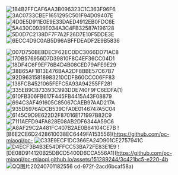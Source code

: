 ![1B4B2FFCAF6AA3B096323C1C363F96F6](https://github.com/pc-miaoqi/pc-miaoqi.github.io/assets/151289244/86d96ce6-aa7b-4b86-a027-f461b8251ec6)
![3AC0733CBEF1651295C501F94D09407E](https://github.com/pc-miaoqi/pc-miaoqi.github.io/assets/151289244/bed3875b-c2ea-4ff9-bfa0-3f980998796e)
![4D0E5D911E0E9E33DAED4912EB0FDC6E](https://github.com/pc-miaoqi/pc-miaoqi.github.io/assets/151289244/2c98380c-e359-4779-906f-f7d5785aecf2)
![5A430C0939E034A3C4FB32587A196128](https://github.com/pc-miaoqi/pc-miaoqi.github.io/assets/151289244/8609f8f8-fef7-47e8-98f2-d8602b1fc4c1)
![5D0D7C2138DF7F7A2F26D7E10F5DDE3E](https://github.com/pc-miaoqi/pc-miaoqi.github.io/assets/151289244/3d3752c7-a8ea-4ca6-b92d-061fcd89d818)
![6ECC4D9C0AB5D96ABFFDEADF2E9B5836](https://github.com/pc-miaoqi/pc-miaoqi.github.io/assets/151289244/fe1989d4-ccd7-40b9-87bc-d634c8219b24)

![007D750BEBDECF62ECDDC3066DD71AC8](https://github.com/pc-miaoqi/pc-miaoqi.github.io/assets/151289244/fd3ea0a2-67eb-47af-8d9d-d2bbd92860c8)
![17DB576956D7D39810F8C4EF36CC04D1](https://github.com/pc-miaoqi/pc-miaoqi.github.io/assets/151289244/4282bb25-d9f1-4c41-87e3-9a11ec68a467)
![18DF4C6F9EF76B4D4B08CED79AFE9E29](https://github.com/pc-miaoqi/pc-miaoqi.github.io/assets/151289244/1b02daea-11c3-44b6-9024-857bb60d3919)
![38B65AF1813E476BAA2DF8BBE57C67B7](https://github.com/pc-miaoqi/pc-miaoqi.github.io/assets/151289244/8b2ceba5-45ad-4939-8b7a-ccefe5c9bcb7)
![92D96315818983210CDFB60CCC06FF83](https://github.com/pc-miaoqi/pc-miaoqi.github.io/assets/151289244/7f6582fa-ffdc-4b8f-9d66-675a8291bb06)
![138FCB4521065FEFC5A93A94255FF281](https://github.com/pc-miaoqi/pc-miaoqi.github.io/assets/151289244/a7ce8d66-28bc-42b7-8c2f-296c810d8ddd)
![335EB9CB73393C993DDE740F9FC6EDFA(1)](https://github.com/pc-miaoqi/pc-miaoqi.github.io/assets/151289244/ccef1179-942d-4791-82cd-be6c4268bbea)
![610FB306FB617F445FB4415A43F08879](https://github.com/pc-miaoqi/pc-miaoqi.github.io/assets/151289244/130add3b-7f58-42ae-979b-e9ff7219a47a)
![694C3AF491605C85067CAEB97AAD217A](https://github.com/pc-miaoqi/pc-miaoqi.github.io/assets/151289244/b8083fe4-7107-4475-acd9-7dbf4161f8b1)
![935D5976ADCB539CFA0E0146747A5C04](https://github.com/pc-miaoqi/pc-miaoqi.github.io/assets/151289244/3e6c40eb-e0d1-4410-9441-7ea7a2228db5)
![6145C9D9E622D2F87016E171997B82C9](https://github.com/pc-miaoqi/pc-miaoqi.github.io/assets/151289244/286dd1ce-6d2b-49e7-a269-7bab9ffad313)
![7111AEFD94FA828E08AB2DF6344A59C6](https://github.com/pc-miaoqi/pc-miaoqi.github.io/assets/151289244/39944535-f09b-4231-92a2-8bfe8bd8e391)
![A8AF29C2A481FC407B2AE0B64104CE7B](https://github.com/pc-miaoqi/pc-miaoqi.github.io/assets/151289244/17644a89-6f3f-449b-b843-8bd5de9eaaf7)
![B6E2CE6D2428610038EC6449FA153556](https://github.com/pc-miaoqi/pc-
![C33E9ECF1DC366EA24D901CE2757941C](https://github.com/pc-miaoqi/pc-miaoqi.github.io/assets/151289244/ed0161cf-3209-45f4-ac18-32fbb667ddb2)
![D4ECF3B4B3E54DFFCC53BA72FE83E1E9](https://github.com/pc-miaoqi/pc-miaoqi.github.io/assets/151289244/8dcb8a2d-e03a-439a-81ff-7266b8b44a3d)
![DE08D914120B25DBCD5400D6CCA556A1](https://github.com/pc-miaoqi/pc-miaoqi.github.io/assets/151289244/3c421bc5-e220-4b
![QQ图片20240701182556](https://github.com/pc-miaoqi/pc-miaoqi.github.io/assets/151289244/a36b0011-b40c-41d4-a01f-f814bfa15834)
cd-972f-2acd6bcaf58a)
